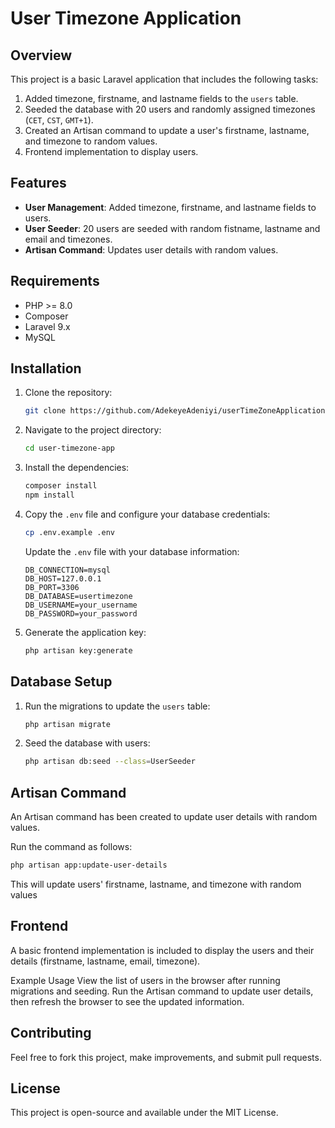 # User Timezone Application

## Overview

This project is a basic Laravel application that includes the following tasks:

1. Added timezone, firstname, and lastname fields to the `users` table.
2. Seeded the database with 20 users and randomly assigned timezones (`CET`, `CST`, `GMT+1`).
3. Created an Artisan command to update a user's firstname, lastname, and timezone to random values.
4. Frontend implementation to display users.

## Features

- **User Management**: Added timezone, firstname, and lastname fields to users.
- **User Seeder**: 20 users are seeded with random fistname, lastname and email and timezones.
- **Artisan Command**: Updates user details with random values.

## Requirements

- PHP >= 8.0
- Composer
- Laravel 9.x
- MySQL

## Installation

1. Clone the repository:

   ```bash
   git clone https://github.com/AdekeyeAdeniyi/userTimeZoneApplication.git
   ```

2. Navigate to the project directory:

   ```bash
   cd user-timezone-app
   ```

3. Install the dependencies:

   ```bash
   composer install
   npm install
   ```

4. Copy the `.env` file and configure your database credentials:

   ```bash
   cp .env.example .env
   ```

   Update the `.env` file with your database information:

   ```
   DB_CONNECTION=mysql
   DB_HOST=127.0.0.1
   DB_PORT=3306
   DB_DATABASE=usertimezone
   DB_USERNAME=your_username
   DB_PASSWORD=your_password
   ```

5. Generate the application key:

   ```bash
   php artisan key:generate
   ```

## Database Setup

1. Run the migrations to update the `users` table:

   ```bash
   php artisan migrate
   ```

2. Seed the database with users:

   ```bash
   php artisan db:seed --class=UserSeeder
   ```

## Artisan Command

An Artisan command has been created to update user details with random values.

Run the command as follows:

```bash
php artisan app:update-user-details

```

This will update users' firstname, lastname, and timezone with random values

## Frontend

A basic frontend implementation is included to display the users and their details (firstname, lastname, email, timezone).

Example Usage
View the list of users in the browser after running migrations and seeding.
Run the Artisan command to update user details, then refresh the browser to see the updated information.

## Contributing

Feel free to fork this project, make improvements, and submit pull requests.

## License

This project is open-source and available under the MIT License.
